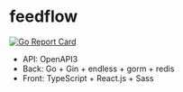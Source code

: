 # feedflow
[![Go Report Card](https://goreportcard.com/badge/github.com/WinPooh32/feedflow)](https://goreportcard.com/report/github.com/WinPooh32/feedflow)

* API: OpenAPI3
* Back: Go + Gin + endless + gorm + redis
* Front: TypeScript + React.js + Sass
